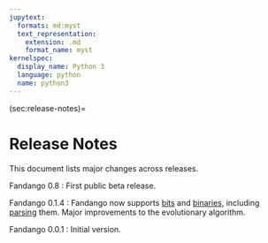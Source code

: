 ```yaml
---
jupytext:
  formats: md:myst
  text_representation:
    extension: .md
    format_name: myst
kernelspec:
  display_name: Python 3
  language: python
  name: python3
---
```


(sec:release-notes)=
# Release Notes

This document lists major changes across releases.

Fandango 0.8
: First public beta release.

Fandango 0.1.4
: Fandango now supports [bits](sec:bits) and [binaries](sec:binary), including [parsing](sec:parsing) them.
Major improvements to the evolutionary algorithm.

Fandango 0.0.1
: Initial version.